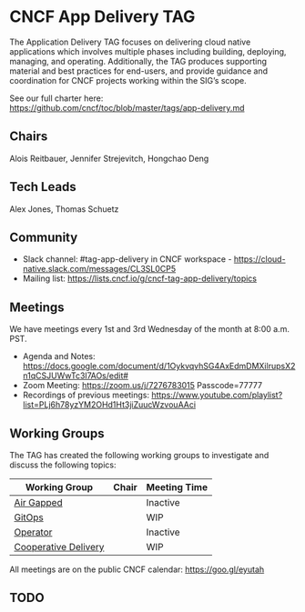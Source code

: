 # CNCF App Delivery TAG

The Application Delivery TAG focuses on delivering cloud native applications which involves multiple phases including building, deploying, managing, and operating. Additionally, the TAG produces supporting material and best practices for end-users, and provide guidance and coordination for CNCF projects working within the SIG’s scope.

See our full charter here: https://github.com/cncf/toc/blob/master/tags/app-delivery.md

## Chairs
Alois Reitbauer, Jennifer Strejevitch, Hongchao Deng

## Tech Leads
Alex Jones, Thomas Schuetz

## Community

* Slack channel: #tag-app-delivery in CNCF workspace - https://cloud-native.slack.com/messages/CL3SL0CP5
* Mailing list: https://lists.cncf.io/g/cncf-tag-app-delivery/topics

## Meetings

We have meetings every 1st and 3rd Wednesday of the month at 8:00 a.m. PST.

+ Agenda and Notes: https://docs.google.com/document/d/1OykvqvhSG4AxEdmDMXilrupsX2n1qCSJUWwTc3I7AOs/edit# 
+ Zoom Meeting: https://zoom.us/j/7276783015 Passcode=77777
+ Recordings of previous meetings: https://www.youtube.com/playlist?list=PLj6h78yzYM2OHd1Ht3jiZuucWzvouAAci

## Working Groups

The TAG has created the following working groups to investigate and discuss the following topics:

| Working Group | Chair            | Meeting Time                          |
|---------------|------------------|---------------------------------------|
| [Air Gapped](https://github.com/cncf/tag-app-delivery/tree/master/air-gapped-wg)         |   | Inactive |
| [GitOps](https://github.com/cncf/tag-app-delivery/tree/master/gitops-wg) |  | WIP |
| [Operator](https://github.com/cncf/tag-app-delivery/tree/master/operator-wg) | | Inactive |
| [Cooperative Delivery](https://github.com/cncf/tag-app-delivery/tree/master/cooperative-delivery-wg) | | WIP |

All meetings are on the public CNCF calendar: https://goo.gl/eyutah

## TODO